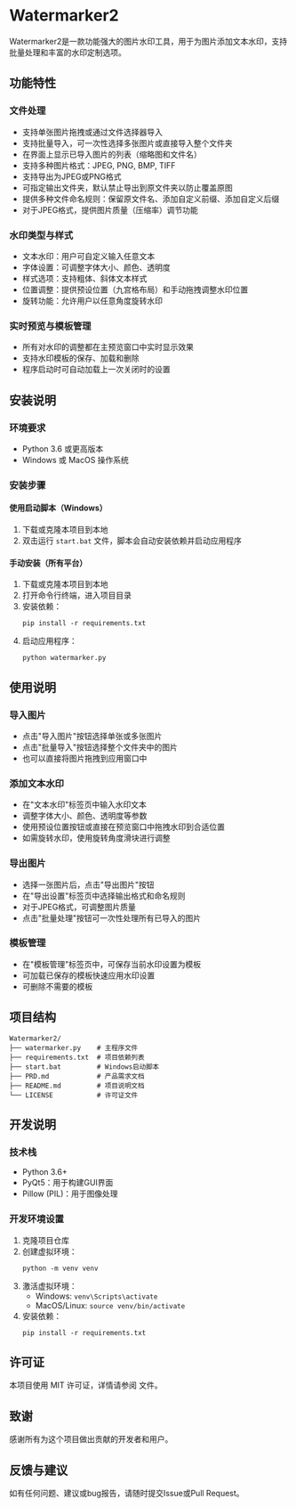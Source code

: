 # Watermarker2

Watermarker2是一款功能强大的图片水印工具，用于为图片添加文本水印，支持批量处理和丰富的水印定制选项。

## 功能特性

### 文件处理
- 支持单张图片拖拽或通过文件选择器导入
- 支持批量导入，可一次性选择多张图片或直接导入整个文件夹
- 在界面上显示已导入图片的列表（缩略图和文件名）
- 支持多种图片格式：JPEG, PNG, BMP, TIFF
- 支持导出为JPEG或PNG格式
- 可指定输出文件夹，默认禁止导出到原文件夹以防止覆盖原图
- 提供多种文件命名规则：保留原文件名、添加自定义前缀、添加自定义后缀
- 对于JPEG格式，提供图片质量（压缩率）调节功能

### 水印类型与样式
- 文本水印：用户可自定义输入任意文本
- 字体设置：可调整字体大小、颜色、透明度
- 样式选项：支持粗体、斜体文本样式
- 位置调整：提供预设位置（九宫格布局）和手动拖拽调整水印位置
- 旋转功能：允许用户以任意角度旋转水印

### 实时预览与模板管理
- 所有对水印的调整都在主预览窗口中实时显示效果
- 支持水印模板的保存、加载和删除
- 程序启动时可自动加载上一次关闭时的设置

## 安装说明

### 环境要求
- Python 3.6 或更高版本
- Windows 或 MacOS 操作系统

### 安装步骤

#### 使用启动脚本（Windows）
1. 下载或克隆本项目到本地
2. 双击运行 `start.bat` 文件，脚本会自动安装依赖并启动应用程序

#### 手动安装（所有平台）
1. 下载或克隆本项目到本地
2. 打开命令行终端，进入项目目录
3. 安装依赖：
   ```
   pip install -r requirements.txt
   ```
4. 启动应用程序：
   ```
   python watermarker.py
   ```

## 使用说明

### 导入图片
- 点击"导入图片"按钮选择单张或多张图片
- 点击"批量导入"按钮选择整个文件夹中的图片
- 也可以直接将图片拖拽到应用窗口中

### 添加文本水印
- 在"文本水印"标签页中输入水印文本
- 调整字体大小、颜色、透明度等参数
- 使用预设位置按钮或直接在预览窗口中拖拽水印到合适位置
- 如需旋转水印，使用旋转角度滑块进行调整

### 导出图片
- 选择一张图片后，点击"导出图片"按钮
- 在"导出设置"标签页中选择输出格式和命名规则
- 对于JPEG格式，可调整图片质量
- 点击"批量处理"按钮可一次性处理所有已导入的图片

### 模板管理
- 在"模板管理"标签页中，可保存当前水印设置为模板
- 可加载已保存的模板快速应用水印设置
- 可删除不需要的模板

## 项目结构

```
Watermarker2/
├── watermarker.py    # 主程序文件
├── requirements.txt  # 项目依赖列表
├── start.bat         # Windows启动脚本
├── PRD.md            # 产品需求文档
├── README.md         # 项目说明文档
└── LICENSE           # 许可证文件
```

## 开发说明

### 技术栈
- Python 3.6+
- PyQt5：用于构建GUI界面
- Pillow (PIL)：用于图像处理

### 开发环境设置
1. 克隆项目仓库
2. 创建虚拟环境：
   ```
   python -m venv venv
   ```
3. 激活虚拟环境：
   - Windows: `venv\Scripts\activate`
   - MacOS/Linux: `source venv/bin/activate`
4. 安装依赖：
   ```
   pip install -r requirements.txt
   ```

## 许可证

本项目使用 MIT 许可证，详情请参阅 <mcfile name="LICENSE" path="c:\Users\exian\Watermarker2\LICENSE"></mcfile> 文件。

## 致谢

感谢所有为这个项目做出贡献的开发者和用户。

## 反馈与建议

如有任何问题、建议或bug报告，请随时提交Issue或Pull Request。